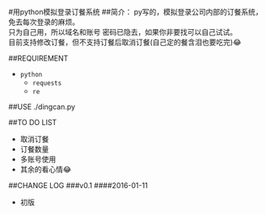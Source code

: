 #用python模拟登录订餐系统
##简介：
py写的，模拟登录公司内部的订餐系统，免去每次登录的麻烦。  
只为自己用，所以域名和账号 密码已隐去，如果你非要找可以自己试试。  
目前支持修改订餐，但不支持订餐后取消订餐(自己定的餐含泪也要吃完):joy:

##REQUIREMENT
* `python`
    * `requests`
    * `re`

##USE
./dingcan.py

##TO DO LIST
* 取消订餐
* 订餐数量
* 多账号使用
* 其余的看心情:joy:

##CHANGE LOG
###v0.1
####2016-01-11
* 初版